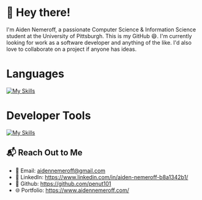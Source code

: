 # 👋 Hey there! 
I'm Aiden Nemeroff, a passionate Computer Science & Information Science student at the University of Pittsburgh. This is my GitHub 😄. I'm currently looking for work as a software developer and anything of the like. I'd also love to collaborate on a project if anyone has ideas.

# Languages
[![My Skills](https://skillicons.dev/icons?i=java,python,c,r,js,html,css)](https://skillicons.dev)

# Developer Tools
[![My Skills](https://skillicons.dev/icons?i=git,github,vscode,eclipse,latex)](https://skillicons.dev)

## 📬 Reach Out to Me
- 📧 Email: aidennemeroff@gmail.com  
- 🔗 LinkedIn: https://www.linkedin.com/in/aiden-nemeroff-b8a1342b1/
- 💬 Github: https://github.com/penut101
- 🌐 Portfolio: https://www.aidennemeroff.com/
